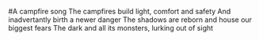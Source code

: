 #A campfire song
The campfires build light, comfort and safety
And inadvertantly birth a newer danger
The shadows are reborn and house our biggest fears
The dark and all its monsters, lurking out of sight
